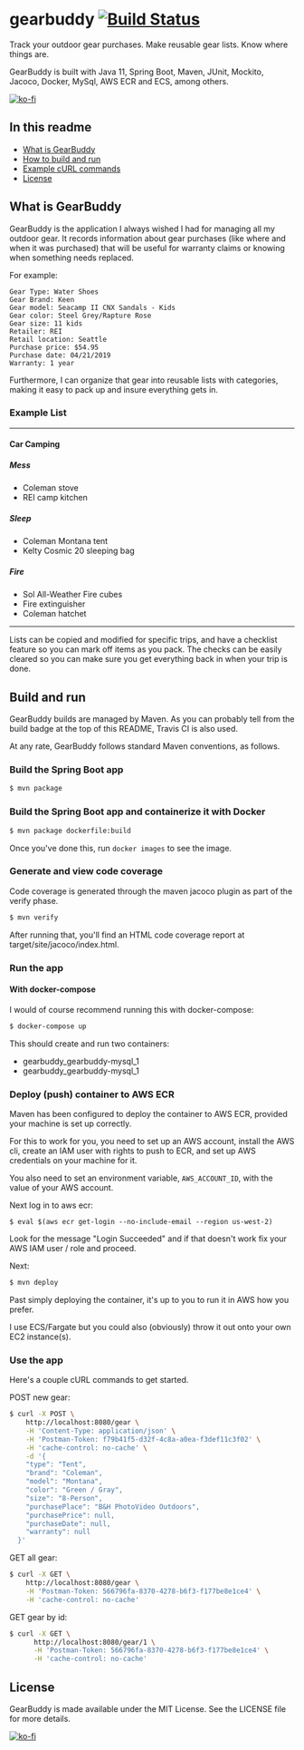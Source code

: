 # gearbuddy [![Build Status](https://travis-ci.com/scottashipp/gearbuddy.svg?branch=master)](https://travis-ci.com/scottashipp/gearbuddy)
Track your outdoor gear purchases. Make reusable gear lists. Know where things are.

GearBuddy is built with Java 11, Spring Boot, Maven, JUnit, Mockito, Jacoco, Docker, MySql, AWS ECR and ECS, among others.

[![ko-fi](https://www.ko-fi.com/img/githubbutton_sm.svg)](https://ko-fi.com/A0A7147N8)

## In this readme
- [What is GearBuddy](#what-is-gearbuddy)
- [How to build and run](#build-and-run)
- [Example cURL commands](#use-the-app)
- [License](#license)

## What is GearBuddy

GearBuddy is the application I always wished I had for managing all my outdoor gear. It records information about gear purchases (like where and when it was purchased) that will be useful for warranty claims or knowing when something needs replaced.

For example:

```
Gear Type: Water Shoes
Gear Brand: Keen
Gear model: Seacamp II CNX Sandals - Kids
Gear color: Steel Grey/Rapture Rose
Gear size: 11 kids
Retailer: REI
Retail location: Seattle
Purchase price: $54.95
Purchase date: 04/21/2019
Warranty: 1 year
```

Furthermore, I can organize that gear into reusable lists with categories, making it easy to pack up and insure everything gets in.

### Example List

----

#### Car Camping

##### Mess
- Coleman stove
- REI camp kitchen

##### Sleep
- Coleman Montana tent
- Kelty Cosmic 20 sleeping bag

##### Fire
- Sol All-Weather Fire cubes
- Fire extinguisher
- Coleman hatchet
----

Lists can be copied and modified for specific trips, and have a checklist feature so you can mark off items as you pack. The checks can be easily cleared so you can make sure you get everything back in when your trip is done.

## Build and run
GearBuddy builds are managed by Maven. As you can probably tell from the build badge at the top of this README, Travis CI is also used.

At any rate, GearBuddy follows standard Maven conventions, as follows.  

### Build the Spring Boot app

```bash
$ mvn package
```

### Build the Spring Boot app and containerize it with Docker

```bash
$ mvn package dockerfile:build
```

Once you've done this, run `docker images` to see the image.

### Generate and view code coverage

Code coverage is generated through the maven jacoco plugin as part of the verify phase. 

```bash
$ mvn verify
```

After running that, you'll find an HTML code coverage report at target/site/jacoco/index.html.

### Run the app

#### With docker-compose

I would of course recommend running this with docker-compose:

```bash
$ docker-compose up
```

This should create and run two containers: 

- gearbuddy_gearbuddy-mysql_1
- gearbuddy_gearbuddy-mysql_1

### Deploy (push) container to AWS ECR

Maven has been configured to deploy the container to AWS ECR, provided your machine is set up correctly.

For this to work for you, you need to set up an AWS account, install the AWS cli, create an IAM user with rights to push to ECR, and set up AWS credentials on your machine for it. 

You also need to set an environment variable, `AWS_ACCOUNT_ID`, with the value of your AWS account. 

Next log in to aws ecr:
```
$ eval $(aws ecr get-login --no-include-email --region us-west-2)
```

Look for the message "Login Succeeded" and if that doesn't work fix your AWS IAM user / role and proceed.


Next:

```bash
$ mvn deploy
```

Past simply deploying the container, it's up to you to run it in AWS how you prefer. 

I use ECS/Fargate but you could also (obviously) throw it out onto your own EC2 instance(s). 

### Use the app
Here's a couple cURL commands to get started.

POST new gear:
```bash
$ curl -X POST \
    http://localhost:8080/gear \
    -H 'Content-Type: application/json' \
    -H 'Postman-Token: f79b41f5-d32f-4c8a-a0ea-f3def11c3f02' \
    -H 'cache-control: no-cache' \
    -d '{
  	"type": "Tent",
  	"brand": "Coleman",
  	"model": "Montana",
  	"color": "Green / Gray",
  	"size": "8-Person",
  	"purchasePlace": "B&H PhotoVideo Outdoors",
  	"purchasePrice": null,
  	"purchaseDate": null,
  	"warranty": null
  }'
```

GET all gear:
```bash
$ curl -X GET \
    http://localhost:8080/gear \
    -H 'Postman-Token: 566796fa-8370-4278-b6f3-f177be8e1ce4' \
    -H 'cache-control: no-cache'
```

GET gear by id:
```bash
$ curl -X GET \
      http://localhost:8080/gear/1 \
      -H 'Postman-Token: 566796fa-8370-4278-b6f3-f177be8e1ce4' \
      -H 'cache-control: no-cache'
```

## License
GearBuddy is made available under the MIT License. See the LICENSE file for more details.

[![ko-fi](https://www.ko-fi.com/img/githubbutton_sm.svg)](https://ko-fi.com/A0A7147N8)
